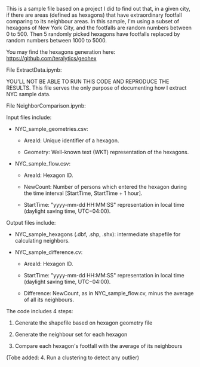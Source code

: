 ﻿This is a sample file based on a project I did to find out that, in a given city, if there are areas (defined as hexagons) that have extraordinary footfall comparing to its neighbour areas. In this sample, I'm using a subset of hexagons of New York City, and the footfalls are random numbers between 0 to 500. Then 5 randomly picked hexagons have footfalls replaced by random numbers between 1000 to 5000. 

You may find the hexagons generation here: https://github.com/teralytics/geohex



File ExtractData.ipynb:


YOU'LL NOT BE ABLE TO RUN THIS CODE AND REPRODUCE THE RESULTS. This file serves the only purpose of documenting how I extract NYC sample data.



File NeighborComparison.ipynb:


Input files include:

- NYC_sample_geometries.csv: 
    
  - AreaId: Unique identifier of a hexagon.
    
  - Geometry: Well-known text (WKT) representation of the hexagons.

- NYC_sample_flow.csv:
    
  - AreaId: Hexagon ID.
    
  - NewCount: Number of persons which entered the hexagon during the time interval [StartTime, StartTime + 1 hour].
    
  - StartTime: "yyyy-mm-dd HH:MM:SS" representation in local time (daylight saving time, UTC−04:00).



Output files include:

- NYC_sample_hexagons (.dbf, .shp, .shx): intermediate shapefile for calculating neighbors.

- NYC_sample_difference.cv: 
    
  - AreaId: Hexagon ID.
    
  - StartTime: "yyyy-mm-dd HH:MM:SS" representation in local time (daylight saving time, UTC−04:00).
    
  - Difference: NewCount, as in NYC_sample_flow.cv, minus the average of all its neighbours.



The code includes 4 steps:

1. Generate the shapefile based on hexagon geometry file

2. Generate the neighbour set for each hexagon

3. Compare each hexagon's footfall with the average of its neighbours

(Tobe added: 4. Run a clustering to detect any outlier)

